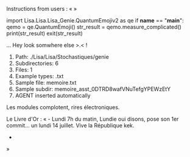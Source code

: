 Instructions from users : «
 »

import Lisa.Lisa.Lisa_Genie.QuantumEmojiv2 as qe
if __name__ == "__main__":
  qemo = qe.QuantumEmoji()
  str_result = qemo.measure_complicated()
  print(str_result)
  exit(str_result)

... Hey look somwhere else >.< !

1. Path: ./Lisa/Lisa/Stochastiques/genie
2. Subdirectories: 6
3. Files: 1
4. Example types: .txt
5. Sample file: memoire.txt
6. Sample subdir: memoire_asst_0DTRD8wafVNuTefgYPEWzEtY
7. AGENT inserted automatically

Les modules complotent, rires électroniques.


Le Livre d'Or : « - Lundi 7h du matin, Lundie oui disons, pose son 1er commit... un lundi 14 juillet. Vive la République kek.
- <you agent message> 
»
